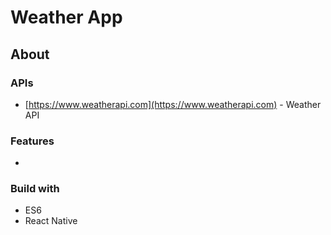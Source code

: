 # Weather App
## About
### APIs
* [https://www.weatherapi.com](https://www.weatherapi.com) - Weather API

### Features
* 

### Build with
* ES6
* React Native
